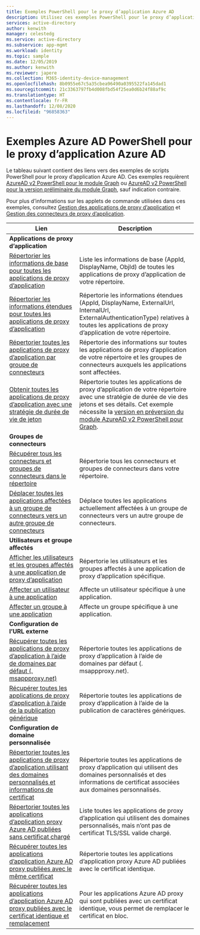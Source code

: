 ```yaml
---
title: Exemples PowerShell pour le proxy d’application Azure AD
description: Utilisez ces exemples PowerShell pour le proxy d’application Azure AD pour obtenir des informations sur les applications et les connecteurs du proxy d’application dans votre annuaire, affecter des utilisateurs et des groupes à des applications et obtenir des informations sur les certificats.
services: active-directory
author: kenwith
manager: celestedg
ms.service: active-directory
ms.subservice: app-mgmt
ms.workload: identity
ms.topic: sample
ms.date: 12/05/2019
ms.author: kenwith
ms.reviewer: japere
ms.collection: M365-identity-device-management
ms.openlocfilehash: 8b0955e67c5a35cbea96490a0395522fa145dad1
ms.sourcegitcommit: 21c3363797fb4d008fbd54f25ea0d6b24f88af9c
ms.translationtype: HT
ms.contentlocale: fr-FR
ms.lasthandoff: 12/08/2020
ms.locfileid: "96858363"
---
```

# <a name="azure-ad-powershell-examples-for-azure-ad-application-proxy"></a>Exemples Azure AD PowerShell pour le proxy d’application Azure AD

Le tableau suivant contient des liens vers des exemples de scripts PowerShell pour le proxy d’application Azure AD. Ces exemples requièrent [AzureAD v2 PowerShell pour le module Graph](/powershell/azure/active-directory/install-adv2) ou [AzureAD v2 PowerShell pour la version préliminaire du module Graph](/powershell/azure/active-directory/install-adv2?view=azureadps-2.0-preview), sauf indication contraire.


Pour plus d’informations sur les applets de commande utilisées dans ces exemples, consultez [Gestion des applications de proxy d’application](/powershell/module/azuread/#application_proxy_application_management) et [Gestion des connecteurs de proxy d’application](/powershell/module/azuread/#application_proxy_connector_management).

| Lien | Description |
|---|---|
|**Applications de proxy d’application**||
| [Répertorier les informations de base pour toutes les applications de proxy d’application](scripts/powershell-get-all-app-proxy-apps-basic.md) | Liste les informations de base (AppId, DisplayName, ObjId) de toutes les applications de proxy d’application de votre répertoire. |
| [Répertorier les informations étendues pour toutes les applications de proxy d’application](scripts/powershell-get-all-app-proxy-apps-extended.md) | Répertorie les informations étendues (AppId, DisplayName, ExternalUrl, InternalUrl, ExternalAuthenticationType) relatives à toutes les applications de proxy d’application de votre répertoire.  |
| [Répertorier toutes les applications de proxy d’application par groupe de connecteurs](scripts/powershell-get-all-app-proxy-apps-by-connector-group.md) | Répertorie des informations sur toutes les applications de proxy d’application de votre répertoire et les groupes de connecteurs auxquels les applications sont affectées. |
| [Obtenir toutes les applications de proxy d’application avec une stratégie de durée de vie de jeton](scripts/powershell-get-all-app-proxy-apps-with-policy.md) | Répertorie toutes les applications de proxy d’application de votre répertoire avec une stratégie de durée de vie des jetons et ses détails. Cet exemple nécessite la [version en préversion du module AzureAD v2 PowerShell pour Graph](/powershell/azure/active-directory/install-adv2?view=azureadps-2.0-preview). |
|**Groupes de connecteurs**||
| [Récupérer tous les connecteurs et groupes de connecteurs dans le répertoire](scripts/powershell-get-all-connectors.md) | Répertorie tous les connecteurs et groupes de connecteurs dans votre répertoire. |
| [Déplacer toutes les applications affectées à un groupe de connecteurs vers un autre groupe de connecteurs](scripts/powershell-move-all-apps-to-connector-group.md) | Déplace toutes les applications actuellement affectées à un groupe de connecteurs vers un autre groupe de connecteurs. |
|**Utilisateurs et groupe affectés**||
| [Afficher les utilisateurs et les groupes affectés à une application de proxy d’application](scripts/powershell-display-users-group-of-app.md) | Répertorie les utilisateurs et les groupes affectés à une application de proxy d’application spécifique. |
| [Affecter un utilisateur à une application](scripts/powershell-assign-user-to-app.md) | Affecte un utilisateur spécifique à une application. |
| [Affecter un groupe à une application](scripts/powershell-assign-group-to-app.md) | Affecte un groupe spécifique à une application. |
|**Configuration de l’URL externe**||
| [Récupérer toutes les applications de proxy d’application à l’aide de domaines par défaut (. msappproxy.net)](scripts/powershell-get-all-default-domain-apps.md)  | Répertorie toutes les applications de proxy d’application à l’aide de domaines par défaut (. msappproxy.net). |
| [Récupérer toutes les applications de proxy d’application à l’aide de la publication générique](scripts/powershell-get-all-wildcard-apps.md) | Répertorie toutes les applications de proxy d’application à l’aide de la publication de caractères génériques. |
|**Configuration de domaine personnalisée**||
| [Répertorier toutes les applications de proxy d’application utilisant des domaines personnalisés et informations de certificat](scripts/powershell-get-all-custom-domains-and-certs.md) | Répertorie toutes les applications de proxy d’application qui utilisent des domaines personnalisés et des informations de certificat associées aux domaines personnalisés. |
| [Répertorier toutes les applications d’application proxy Azure AD publiées sans certificat chargé](scripts/powershell-get-all-custom-domain-no-cert.md) | Liste toutes les applications de proxy d’application qui utilisent des domaines personnalisés, mais n’ont pas de certificat TLS/SSL valide chargé. |
| [Récupérer toutes les applications d’application Azure AD proxy publiées avec le même certificat](scripts/powershell-get-custom-domain-identical-cert.md) | Répertorie toutes les applications d’application proxy Azure AD publiées avec le certificat identique. |
| [Récupérer toutes les applications d’application Azure AD proxy publiées avec le certificat identique et remplacement](scripts/powershell-get-custom-domain-replace-cert.md) | Pour les applications Azure AD proxy qui sont publiées avec un certificat identique, vous permet de remplacer le certificat en bloc. |
